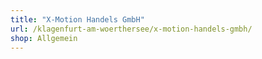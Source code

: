 ```yaml
---
title: "X-Motion Handels GmbH"
url: /klagenfurt-am-woerthersee/x-motion-handels-gmbh/
shop: Allgemein
---
```


